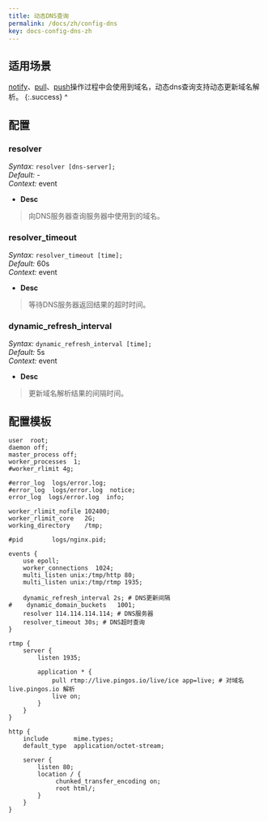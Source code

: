 ```yaml
---
title: 动态DNS查询
permalink: /docs/zh/config-dns
key: docs-config-dns-zh
---
```



## 适用场景

[notify](./config-notify)、[pull](./config-dir-pull)、[push](./config-dir-push)操作过程中会使用到域名，动态dns查询支持动态更新域名解析。
{:.success}
^

## 配置

### resolver

*Syntax:* `resolver [dns-server];`  
*Default:* -  
*Context:* event 

* **Desc**  
> 向DNS服务器查询服务器中使用到的域名。

### resolver_timeout
*Syntax:* `resolver_timeout [time];`  
*Default:* 60s  
*Context:* event 

* **Desc**  
> 等待DNS服务器返回结果的超时时间。  

### dynamic_refresh_interval
*Syntax:* `dynamic_refresh_interval [time];`  
*Default:* 5s  
*Context:* event 

* **Desc**  
> 更新域名解析结果的间隔时间。  

## 配置模板

```nginx
user  root;
daemon off;
master_process off;
worker_processes  1;
#worker_rlimit 4g;

#error_log  logs/error.log;
#error_log  logs/error.log  notice;
error_log  logs/error.log  info;

worker_rlimit_nofile 102400;
worker_rlimit_core   2G;
working_directory    /tmp;

#pid        logs/nginx.pid;

events {
    use epoll;
    worker_connections  1024;
    multi_listen unix:/tmp/http 80;
    multi_listen unix:/tmp/rtmp 1935;

    dynamic_refresh_interval 2s; # DNS更新间隔
#    dynamic_domain_buckets   1001;
    resolver 114.114.114.114; # DNS服务器
    resolver_timeout 30s; # DNS超时查询
}

rtmp {
    server {
        listen 1935;

        application * {
            pull rtmp://live.pingos.io/live/ice app=live; # 对域名 live.pingos.io 解析
            live on;
        }
    }
}

http {
    include       mime.types;
    default_type  application/octet-stream;

    server {
        listen 80;
        location / {
             chunked_transfer_encoding on;
             root html/;
        }
    }
}
```

